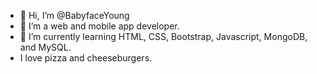- 👋 Hi, I’m @BabyfaceYoung
- 👀 I’m a web and mobile app developer.
- 🌱 I’m currently learning HTML, CSS, Bootstrap, Javascript, MongoDB, and MySQL.
- I love pizza and cheeseburgers. 

<!---
BabyfaceYoung/BabyfaceYoung is a ✨ special ✨ repository because its `README.md` (this file) appears on your GitHub profile.
You can click the Preview link to take a look at your changes.
--->
